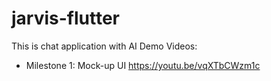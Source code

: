 # jarvis-flutter
This is chat application with AI 
Demo Videos:
 + Milestone 1: Mock-up UI
                https://youtu.be/vqXTbCWzm1c
   
